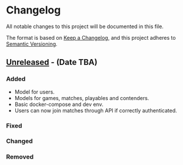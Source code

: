 # Changelog

All notable changes to this project will be documented in this file.

The format is based on [Keep a Changelog](https://keepachangelog.com/en/1.0.0/),
and this project adheres to [Semantic Versioning](https://semver.org/spec/v2.0.0.html).

## [Unreleased] - (Date TBA)

### Added

- Model for users.
- Models for games, matches, playables and contenders.
- Basic docker-compose and dev env.
- Users can now join matches through API if correctly authenticated.

### Fixed

### Changed

### Removed


[unreleased]: https://github.com/jotapalas/matchmaker/compare/main...HEAD